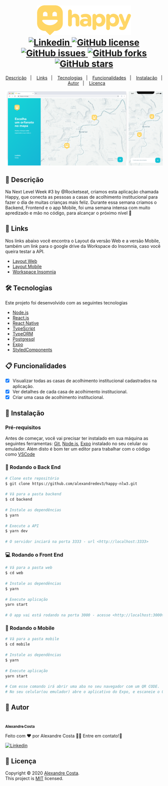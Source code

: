 <h1 align="center">
  <img width="300px" src="./.github/new-logo.png" />
  <br />
  <a href="https://www.linkedin.com/in/alexandre-costa-401699199">
    <img alt="Linkedin" src="https://img.shields.io/badge/-Alexandre%20Costa-29B6D1?label=Linkedin&logo=linkedin&style=flat-square">
  </a>
  <a href="https://github.com/alexandredev3/happy-nlw3/blob/master/LICENSE.txt">
    <img alt="GitHub license" src="https://img.shields.io/github/license/alexandredev3/happy-nlw3?logo=mint&style=flat-square">
  </a>
  <a href="https://github.com/alexandredev3/proffy/issues">
    <img alt="GitHub issues" src="https://img.shields.io/github/issues/alexandredev3/happy-nlw3?color=29B6D1&style=flat-square">
  </a>
  <a href="https://github.com/alexandredev3/proffy/network">
    <img alt="GitHub forks" src="https://img.shields.io/github/forks/alexandredev3/happy-nlw3?color=29B6D1&style=flat-square">
  </a>
  <a href="https://github.com/alexandredev3/proffy/stargazers">
    <img alt="GitHub stars" src="https://img.shields.io/github/stars/alexandredev3/happy-nlw3?color=29B6D1&style=flat-square">
  </a>
</h1>
<p align="center">
  <a href="#page_facing_up-descrição">Descrição</a>&nbsp;&nbsp;&nbsp;|&nbsp;&nbsp;&nbsp;
  <a href="#paperclip-links">Links</a>&nbsp;&nbsp;&nbsp;|&nbsp;&nbsp;&nbsp;
  <a href="#-tecnologias">Tecnologias</a>&nbsp;&nbsp;&nbsp;|&nbsp;&nbsp;&nbsp;
  <a href="#clipboard-Funcionalidades">Funcionalidades</a>&nbsp;&nbsp;&nbsp;|&nbsp;&nbsp;&nbsp;
  <a href="#closed_book-instalação">Instalação</a>&nbsp;&nbsp;&nbsp;|&nbsp;&nbsp;&nbsp;
  <a href="#man-Autor">Autor</a>&nbsp;&nbsp;&nbsp;|&nbsp;&nbsp;&nbsp;
  <a href="#memo-Licença">Licença</a>
</p>

<img src="./.github/happy-app.png" />

## :page_facing_up: Descrição
Na Next Level Week #3 by @Rocketseat, criamos esta aplicação chamada Happy, que conecta as pessoas a casas de acolhimento institucional para fazer o dia de muitas crianças mais feliz. Durante essa semana criamos o Backend, Frontend e o app Mobile, foi uma semana intensa com muito apredizado e mão no código, para alcançar o próximo nível :rocket:

## :paperclip: Links
Nos links abaixo você encontra o Layout da versão Web e a versão Mobile, também um link para o google drive da Workspace do Insomnia, caso você queira testar a API.

- [Layout Web](https://www.figma.com/file/mDEbnoojksG4w8sOxmudh3/Happy-Web?node-id=0%3A1)
- [Layout Mobile](https://www.figma.com/file/X27FfVxAgy9f5IFa7ONlph/Happy-Mobile?node-id=0%3A1)
- [Workspace Insomnia](https://drive.google.com/file/d/1wTJnyg-1pjkz-RJUTS4ioyUfZHGZqNdP/view?usp=sharing)

## 🛠 Tecnologias
Este projeto foi desenvolvido com as seguintes tecnologias

- [Node.js](https://nodejs.org/en/)
- [React.js](https://pt-br.reactjs.org/)
- [React Native](https://reactnative.dev/)
- [TypeScript](https://www.typescriptlang.org/)
- [TypeORM](https://typeorm.io/#/)
- [Postgresql](https://www.postgresql.org/)
- [Expo](https://expo.io/)
- [StyledComponents](https://styled-components.com/)

## :clipboard: Funcionalidades
- [x] Visualizar todas as casas de acolhimento institucional cadastrados na aplicação.
- [x] Ver detalhes de cada casa de acolhimento institucional.
- [x] Criar uma casa de acolhimento institucional.

## :closed_book: Instalação

### Pré-requisitos
Antes de começar, você vai precisar ter instalado em sua máquina as seguintes ferramentas:
[Git](https://git-scm.com), [Node.js](https://nodejs.org/en/), [Expo](https://expo.io/) instalado no seu celular ou emulador.
Além disto é bom ter um editor para trabalhar com o código como [VSCode](https://code.visualstudio.com/)

### 🎲 Rodando o Back End

```bash
# Clone este repositório
$ git clone https://github.com/alexandredev3/happy-nlw3.git

# Vá para a pasta backend
$ cd backend

# Instale as dependências
$ yarn

# Execute a API
$ yarn dev

# O servidor inciará na porta 3333 - url <http://localhost:3333>
```

### 💻️ Rodando o Front End

```bash
# Vá para a pasta web
$ cd web

# Instale as dependências
$ yarn

# Execute aplicação
yarn start

# O app vai está rodando na porta 3000 - acesse <http://localhost:3000>
```

### 📱️ Rodando o Mobile

```bash
# Vá para a pasta mobile
$ cd mobile

# Instale as dependências
$ yarn

# Execute aplicação
yarn start

# Com esse comando irá abrir uma aba no seu navegador com um QR CODE.
# No seu celular(ou emulador) abre o aplicativo do Expo, e escaneie o QR CODE.
```

## :man: Autor

<a href="https://github.com/alexandredev3/">
 <img src="https://avatars0.githubusercontent.com/u/61118233?s=400&u=37870397a9363ce5e768975c05e95a5f5d323ca1&v=4" width="70px;" alt=""/>
 <br />
 <sub><b>Alexandre Costa</b></sub>
</a>


Feito com ❤️ por Alexandre Costa :wave::wave: Entre em contato!🚀

<a href="https://www.linkedin.com/in/alexandre-costa-401699199">
  <img alt="Linkedin" src="https://img.shields.io/badge/-Alexandre%20Costa-9871F5?label=Linkedin&logo=linkedin&style=flat-square">
</a>


## :memo: Licença

Copyright © 2020 [Alexandre Costa](https://github.com/alexandredev3).<br />
This project is [MIT](./LICENSE.txt) licensed.

